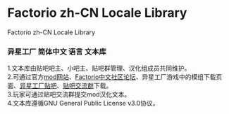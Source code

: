# Factorio zh-CN Locale Library
Factorio zh-CN Locale Library<br>


### 异星工厂 简体中文 语言 文本库<br>

1.文本库由贴吧吧主、小吧主、贴吧群管理、汉化组成员共同维护。<br>
2.可通过官方[mod网站](http://mods.factorio.com/)、[Factorio中文社区论坛](http://bbs.factorio.com.cn/)、异星工厂游戏中的模组下载页面、[异星工厂贴吧](https://tieba.baidu.com/f?kw=异星工厂)、[贴吧交流群](https://jq.qq.com/?_wv=1027&k=5e44RfV)下载。<br>
3.玩家可通过贴吧交流群提交mod汉化文本。<br>
4.文本库遵循GNU General Public License v3.0协议。<br>
